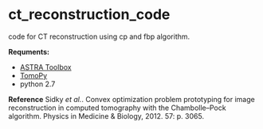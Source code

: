# ct_reconstruction_code

code for CT reconstruction using cp and fbp algorithm.

**Requments:**
- [ASTRA Toolbox](http://www.astra-toolbox.com/)
- [TomoPy](https://tomopy.readthedocs.io/en/latest/index.html)
- python 2.7

**Reference**
Sidky *et al.*. Convex optimization problem prototyping for image reconstruction in computed tomography with the Chambolle–Pock algorithm. Physics in Medicine & Biology, 2012. 57: p. 3065.